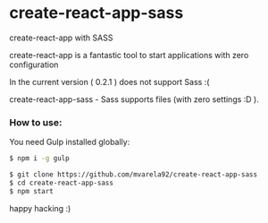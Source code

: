 # create-react-app-sass
create-react-app with SASS

create-react-app is a fantastic tool to start applications with zero configuration


In the current version ( 0.2.1 ) does not support Sass :( 

create-react-app-sass - Sass supports files (with zero settings :D ).

### How to use:

You need Gulp installed globally:

```sh
$ npm i -g gulp
```

```sh
$ git clone https://github.com/mvarela92/create-react-app-sass
$ cd create-react-app-sass
$ npm start
```


happy hacking :)
